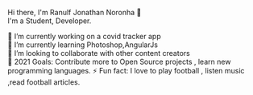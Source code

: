 Hi there, I'm Ranulf Jonathan Noronha 👋  
I'm a Student, Developer.



🔭 I’m currently working on a covid tracker app    
🌱 I’m currently learning Photoshop,AngularJs  
👯 I’m looking to collaborate with other content creators  
🥅 2021 Goals: Contribute more to Open Source projects , learn new programming languages. 
⚡ Fun fact: I love to play football , listen music ,read football articles.  

